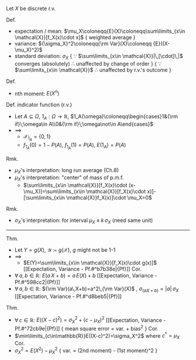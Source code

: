 
Let $X$ be discrete r.v.

Def.
- expectation / mean:  $\mu_X\coloneqq{E}(X)\coloneqq\sum\limits_{x\in \mathcal{X}}[f_X(x)\cdot x]$  { weighted average }
- variance:            ${\sigma_X}^2\coloneqq{\rm Var}(X)\coloneqq {E}((X-\mu_X)^2)$
- standard deviation:  ${\sigma_X}$
  { $\because$ $\sum\limits_{x\in \mathcal{X}}|\,[\cdot]\,|$ converges (absolutely) $\therefore$ unaffected by change of order }
  { $\because$ $\sum\limits_{x\in \mathcal{X}}$ $\therefore$ unaffected by r.v.'s outcome }

Def.
- nth moment:  $E(X^n)$

Def. indicator function (r.v.)
- Let $A\subseteq\Omega$,  $1_A:\Omega\to\mathbb{R}$,  $1_A(\omega)\coloneqq\begin{cases}1&{\rm if}\;\omega\in A\\0&{\rm if}\;\omega\not\in A\end{cases}$
- $\implies$
	- $\mathcal{X}_{1_A}=\{0,\,1\}$
	- $f_{1_A}(0)=1-P(A)$,  $f_{1_A}(1)=P(A)$,  $E({1_A})=P(A)$

Rmk.
- $\mu_X$'s interpretation:  long run average  (Ch.8)
- $\mu_X$'s interpretation:  "center" of mass of p.m.f.
	- $\sum\limits_{x\in \mathcal{X}}[f_X(x)\cdot (x-\mu_X)]=\sum\limits_{x\in \mathcal{X}}[f_X(x)\cdot x)]-[\sum\limits_{x\in \mathcal{X}}f_X(x)]\cdot \mu_X=0$

Rmk.
- ${\sigma_X}$'s interpretation:  for interval $\mu_X\pm k\,{\sigma_X}$  (need same unit)

---

Thm. 
- Let $Y=g(X)$, $\mathcal{Y}\coloneqq g(\mathcal{X})$, $g$ might not be 1-1
- $\implies$
	- $E(Y)=\sum\limits_{x\in \mathcal{X}}[f_X(x)\cdot g(x)]$  [[Expectation, Variance - Pf.#^b7b38e|{Pf}]]
Cor. 
- $\forall\,a,\,b\in\mathbb{R}$:  $E(a\,X+b)=a\,E(X)+b$  [[Expectation, Variance - Pf.#^598cc2|{Pf}]]
- $\forall\,a,\,b\in\mathbb{R}$:  ${\rm Var}(a\,X+b)=a^2\,{\rm Var}(X)$ ,  $\sigma_{(aX+b)}=|a|\,\sigma_X$  [[Expectation, Variance - Pf.#^d8beb5|{Pf}]]

Thm.
- $\forall\,c\in\mathbb{R}$:  $E((X-c)^2)=\sigma_X^2+(c-\mu_X)^2$  [[Expectation, Variance - Pf.#^72cb9e|{Pf}]]
  { mean square error = var. + bias$^2$ }
Cor.
- $\min\limits_{c\in\mathbb{R}}E((X-c)^2)=\sigma_X^2$  where  $c^*=\mu_X$
Cor.
- $\sigma_X^2=E(X^2)-\mu_X^2$
  { var. = (2nd moment) - (1st moment)^2 }